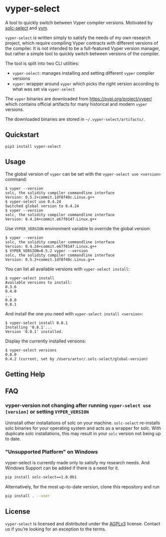 # vyper-select
A tool to quickly switch between Vyper compiler versions. Motivated by [solc-select](https://github.com/crytic/solc-select) and [vvm](https://github.com/vyperlang/vvm). 


`vyper-select` is written simply to satisfy the needs of my own research project, which require compiling Vyper contracts with different versions of the compiler. It is not intended to be a full-featured Vyper version manager, but rather a simple tool to quickly switch between versions of the compiler.



The tool is split into two CLI utilities:
- `vyper-select`: manages installing and setting different `vyper` compiler versions
- `vyper`: wrapper around `vyper` which picks the right version according to what was set via `vyper-select`

The `vyper` binaries are downloaded from https://pypi.org/project/vyper/ which contains
official artifacts for many historical and modern `vyper` versions.

The downloaded binaries are stored in `~/.vyper-select/artifacts/`.

## Quickstart

```
pip3 install vyper-select
```

## Usage

The global version of `vyper` can be set with the `vyper-select use <version>` command:
```
$ vyper --version
solc, the solidity compiler commandline interface
Version: 0.5.2+commit.1df8f40c.Linux.g++
$ vyper-select use 0.4.24
Switched global version to 0.4.24
$ vyper --version
solc, the solidity compiler commandline interface
Version: 0.4.24+commit.e67f0147.Linux.g++
```

Use `VYPER_VERSION` environment variable to override the global version:
```
$ vyper --version
solc, the solidity compiler commandline interface
Version: 0.4.24+commit.e67f0147.Linux.g++
$ VYPER_VERSION=0.5.2 vyper --version
solc, the solidity compiler commandline interface
Version: 0.5.2+commit.1df8f40c.Linux.g++
```

You can list all available versions with `vyper-select install`:
```
$ vyper-select install
Available versions to install:
0.3.6
0.4.0
...
0.8.0
0.8.1
```

And install the one you need with `vyper-select install <version>`:
```
$ vyper-select install 0.8.1
Installing '0.8.1'...
Version '0.8.1' installed.
```

Display the currently installed versions:
```
$ vyper-select versions
0.8.0
0.4.2 (current, set by /Users/artur/.solc-select/global-version)
```

## Getting Help



## FAQ

### vyper-version not changing after running `vyper-select use [version]` or setting `VYPER_VERSION`

Uninstall other installations of solc on your machine. `solc-select` re-installs solc binaries for your operating system and acts as a wrapper for solc. With duplicate solc installations, this may result in your `solc` version not being up to date.

### "Unsupported Platform" on Windows 

vyper-select is currently made only to satisfy my research needs. And Windows Support can be added if there is a need for it. 


```bash 
pip install solc-select==1.0.0b1
```

Alternatively, for the most up-to-date version, clone this repository and run 
```bash 
pip install . --user
```





## License

`vyper-select` is licensed and distributed under the [AGPLv3](LICENSE) license. Contact us if you’re looking for an exception to the terms.